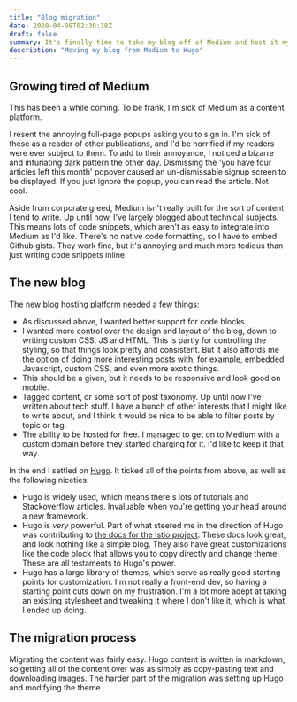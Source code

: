 ```yaml
---
title: "Blog migration"
date: 2020-04-08T02:30:18Z
draft: false
summary: It's finally time to take my blog off of Medium and host it myself.
description: "Moving my blog from Medium to Hugo"
---
```

## Growing tired of Medium

This has been a while coming.
To be frank, I'm sick of Medium as a content platform.

I resent the annoying full-page popups asking you to sign in.
I'm sick of these as a reader of other publications, and I'd be horrified if my readers were ever subject to them.
To add to their annoyance, I noticed a bizarre and infuriating dark pattern the other day.
Dismissing the 'you have four articles left this month' popover caused an un-dismissable signup screen to be displayed.
If you just ignore the popup, you can read the article.
Not cool.

Aside from corporate greed, Medium isn't really built for the sort of content I tend to write.
Up until now, I've largely blogged about technical subjects.
This means lots of code snippets, which aren't as easy to integrate into Medium as I'd like.
There's no native code formatting, so I have to embed Github gists.
They work fine, but it's annoying and much more tedious than just writing code snippets inline.

## The new blog

The new blog hosting platform needed a few things:

* As discussed above, I wanted better support for code blocks.
* I wanted more control over the design and layout of the blog, down to writing custom CSS, JS and HTML.
  This is partly for controlling the styling, so that things look pretty and consistent.
  But it also affords me the option of doing more interesting posts with, for example, embedded Javascript, custom CSS, and even more exotic things.
* This should be a given, but it needs to be responsive and look good on mobile.
* Tagged content, or some sort of post taxonomy.
  Up until now I've written about tech stuff.
  I have a bunch of other interests that I might like to write about, and I think it would be nice to be able to filter posts by topic or tag.
* The ability to be hosted for free.
  I managed to get on to Medium with a custom domain before they started charging for it.
  I'd like to keep it that way.

In the end I settled on [Hugo](https://gohugo.io/).
It ticked all of the points from above, as well as the following niceties:

* Hugo is widely used, which means there's lots of tutorials and Stackoverflow articles.
  Invaluable when you're getting your head around a new framework.
* Hugo is _very_ powerful.
  Part of what steered me in the direction of Hugo was contributing to [the docs for the Istio project](https://istio.io/).
  These docs look great, and look nothing like a simple blog.
  They also have great customizations like the code block that allows you to copy directly and change theme.
  These are all testaments to Hugo's power.
* Hugo has a large library of themes, which serve as really good starting points for customization.
  I'm not really a front-end dev, so having a starting point cuts down on my frustration.
  I'm a lot more adept at taking an existing stylesheet and tweaking it where I don't like it, which is what I ended up doing.

## The migration process

Migrating the content was fairly easy.
Hugo content is written in markdown, so getting all of the content over was as simply as copy-pasting text and downloading images.
The harder part of the migration was setting up Hugo and modifying the theme.

